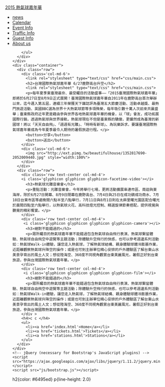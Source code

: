 <!DOCTYPE html>
<html lang="en">
  <head>
    <title>2015 熱氣球嘉年華</title>
    <link rel="stylesheet" type="text/css" href="css/bootstrap.css">
    <link href='css/bootstrap.css' rel='stylesheet'>
  </head>
  <body>
    <div class="navbar navbar-Info navb-static-bottom">
      <div class="container">
        <a href='/' class='navbar-brand'>2015 熱氣球嘉年華</a>
        <ul class='nav navbar-nav navbar-right'>
          <li><a href='tickets.html'>news</a></li>
          <li><a href='tickets.html'>Calendar</a></li>
          <li><a href='stations.html'>Event Info</a></li>
          <li><a href='about.html'>Traffic Info</a></li>
          <li><a href='about.html'>Guest Info</a></li>
          <li><a href='about.html'>About us</a></li>
          
        </ul>
      </div>
    </div>
    <div class="container">
      <div class="row">
        <div class='col-md-6'>
          <link rel="stylesheet" type="text/css" href="css/main.css">
          <h2>台灣國際熱氣球嘉年華 6/27鹿野高台升空</h2>
          <link rel="stylesheet" type="text/css" href="css/main.css">
          <p>每年夏季東臺灣最夯、最受矚目的活動盛事——「2015臺灣國際熱氣球嘉年華」即將於6月27日至8月9日正式展開！臺灣國際熱氣球嘉年華自2011年在鹿野高台首次舉辦以來，迄今邁入第五屆，連續三年榮獲天下雜誌評為臺灣五大節慶活動、活動卓越獎、最熱門旅遊活動、英國BBC選為世界十大熱氣球節等多項殊榮，每年吸引數十萬人次前來共襄盛舉；臺東縣政府近年更是藉由參與世界各地熱氣球嘉年華的機會，以「球」會友，成功拓展國際行銷，透過熱氣球與世界接軌，熱氣球現在不但是臺東縣的驕傲，更儼然成為臺灣的新國球！將以「天天自由飛」、「週週有光雕」、「時時有新球」、為玩樂訴求，要讓臺灣國際熱氣球嘉年華成為今年夏季最令人期待的暑假旅遊行程。</p>
          <button>分享</button>
          <button>送出</button>
        </div>
        <div class='col-md-6'>
          <img src="http://ext.pimg.tw/beautifulhouse/1352817690-2052009440.jpg" style="width:100%">
        </div>
      </div>
      <div class="row">
        <div class='row text-center col-md-4'>
        <i class='glyphicon glyphicon glyphicon-facetime-video'></i>
          <h3>熱氣球光雕音樂會</h3>
          <p>重點活動：光雕音樂會，今年將舉行七場，更將活動擴展串連市區、南迴與東海岸，除於6月27日開幕、8月9日閉幕在鹿野高台、7月4日與25日在成功鎮成功商水、7月18日台東市區等處晚間六點半至八點舉行，7月11日與8月1日則在太麻里曙光園區配合曙光於晨間四點至六點舉行，以熱氣球火花、高科技燈光控制、精選旋律節奏搭配，提供視覺與聽覺的精彩饗宴。</p>
        </div>
        <div class='row text-center col-md-4'>
         <i class='glyphicon glyphicon glyphicon glyphicon-camera'></i>
          <h3>絕對不能錯過的</h3>
          <p>眾所矚目的熱氣球嘉年華不能錯過包含熱氣球自由飛行表演、熱氣球繫留體驗、熱氣球自由飛空中遊覽等主題活動；除體驗升空飛行的快感，也可以參考週邊系列活動如：熱氣球Walk-in體驗，讓您走入熱氣球，了解熱氣球結構、親身體驗球體冷膨脹作業，近距離觀察熱氣球升降空的操作；或是也可到主辦單位精心安排的戶外體驗區了解台東山水美景孕育出的風土人文；想從陸海空、360度不同視角觀賞台東美麗風光，暑假正好到台東旅遊，參與台灣國際熱氣球嘉年華。</p>
        </div>
        <div class='row text-center col-md-4'>
         <i class='glyphicon glyphicon glyphicon glyphicon-film'></i>
          <h3>絕對不能錯過的</h3>
          <p>眾所矚目的熱氣球嘉年華不能錯過包含熱氣球自由飛行表演、熱氣球繫留體驗、熱氣球自由飛空中遊覽等主題活動；除體驗升空飛行的快感，也可以參考週邊系列活動如：熱氣球Walk-in體驗，讓您走入熱氣球，了解熱氣球結構、親身體驗球體冷膨脹作業，近距離觀察熱氣球升降空的操作；或是也可到主辦單位精心安排的戶外體驗區了解台東山水美景孕育出的風土人文；想從陸海空、360度不同視角觀賞台東美麗風光，暑假正好到台東旅遊，參與台灣國際熱氣球嘉年華。</p>
        </div >
        <h4>c c </h4>
        <ul>
          <li><a href='index.html'>Home</a></li>
          <li><a href='tickets.html'>Tickets</a></li>
          <li><a href='stations.html'>Stations</a></li>
        </ul>
      </div>
    </div>
    <!-- jQuery (necessary for Bootstrap's JavaScript plugins) -->
    <script src="https://ajax.googleapis.com/ajax/libs/jquery/1.11.2/jquery.min.js"></script>
    <script src="js/bootstrap.js"></script>
  </body>
</html>


h2{color: #6495ed}
p{line-height: 2.0}
